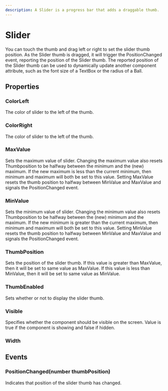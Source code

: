```yaml
---
description: A Slider is a progress bar that adds a draggable thumb.
---
```


# Slider

You can touch the thumb and drag left or right to set the slider thumb position. As the Slider thumb is dragged, it will trigger the PositionChanged event, reporting the position of the Slider thumb. The reported position of the Slider thumb can be used to dynamically update another component attribute, such as the font size of a TextBox or the radius of a Ball.

## Properties

### ColorLeft

The color of slider to the left of the thumb.

### ColorRight

The color of slider to the left of the thumb.

### MaxValue

Sets the maximum value of slider. Changing the maximum value also resets Thumbposition to be halfway between the minimum and the \(new\) maximum. If the new maximum is less than the current minimum, then minimum and maximum will both be set to this value. Setting MaxValue resets the thumb position to halfway between MinValue and MaxValue and signals the PositionChanged event.

### MinValue

Sets the minimum value of slider. Changing the minimum value also resets Thumbposition to be halfway between the \(new\) minimum and the maximum. If the new minimum is greater than the current maximum, then minimum and maximum will both be set to this value. Setting MinValue resets the thumb position to halfway between MinValue and MaxValue and signals the PositionChanged event.

### ThumbPosition

Sets the position of the slider thumb. If this value is greater than MaxValue, then it will be set to same value as MaxValue. If this value is less than MinValue, then it will be set to same value as MinValue.

### ThumbEnabled

Sets whether or not to display the slider thumb.

### Visible

Specifies whether the component should be visible on the screen. Value is true if the component is showing and false if hidden.

### Width

## Events

### PositionChanged\(number thumbPosition\)

Indicates that position of the slider thumb has changed.

